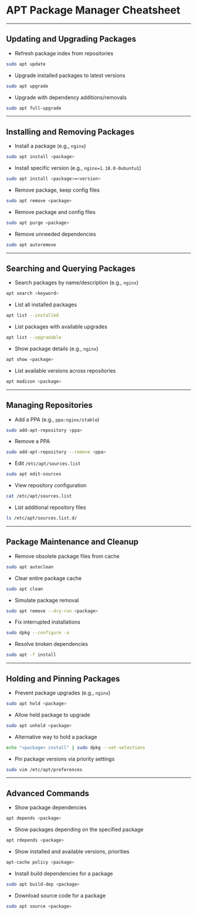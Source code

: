 # APT Package Manager Cheatsheet

---

## Updating and Upgrading Packages  

- Refresh package index from repositories
```bash
sudo apt update
```

- Upgrade installed packages to latest versions
```bash
sudo apt upgrade
```

- Upgrade with dependency additions/removals
```bash
sudo apt full-upgrade
```
---

## Installing and Removing Packages  

- Install a package (e.g., `nginx`)
```bash
sudo apt install <package>
```

- Install specific version (e.g., `nginx=1.18.0-0ubuntu1`)
```bash
sudo apt install <package>=<version>
```

- Remove package, keep config files
```bash
sudo apt remove <package>
```

- Remove package and config files
```bash
sudo apt purge <package>
```

- Remove unneeded dependencies
```bash
sudo apt autoremove
```
---

## Searching and Querying Packages  

 - Search packages by name/description (e.g., `nginx`)
 ```bash
apt search <keyword>
 ```

- List all installed packages
```bash
apt list --installed
```

- List packages with available upgrades
```bash
apt list --upgradable
```

- Show package details (e.g., `nginx`)
```bash
apt show <package>
```

- List available versions across repositories
```bash
apt madison <package>
```
---

## Managing Repositories

- Add a PPA (e.g., `ppa:nginx/stable`)
```bash
sudo add-apt-repository <ppa>
```

- Remove a PPA
```bash
sudo add-apt-repository --remove <ppa>
```

- Edit `/etc/apt/sources.list`
```bash
sudo apt edit-sources
```

- View repository configuration
```bash
cat /etc/apt/sources.list
```

- List additional repository files
```bash
ls /etc/apt/sources.list.d/
```
---

## Package Maintenance and Cleanup  

- Remove obsolete package files from cache
```bash
sudo apt autoclean
```

- Clear entire package cache
```bash
sudo apt clean
```

- Simulate package removal
```bash
sudo apt remove --dry-run <package>
```

- Fix interrupted installations
```bash
sudo dpkg --configure -a
```

- Resolve broken dependencies
```bash
sudo apt -f install
```
---

## Holding and Pinning Packages  

- Prevent package upgrades (e.g., `nginx`)
```bash
sudo apt hold <package>
```

- Allow held package to upgrade
```bash
sudo apt unhold <package>
```

- Alternative way to hold a package
```bash
echo "<package> install" | sudo dpkg --set-selections
```

- Pin package versions via priority settings
```bash
sudo vim /etc/apt/preferences
```
---

## Advanced Commands  

- Show package dependencies
```bash
apt depends <package>
```

- Show packages depending on the specified package
```bash
apt rdepends <package>
```

- Show installed and available versions, priorities
```bash
apt-cache policy <package>
```

- Install build dependencies for a package
```bash
sudo apt build-dep <package>
```

- Download source code for a package
```bash
sudo apt source <package>
```
